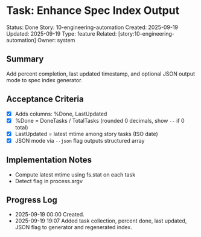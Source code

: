 # Task: Enhance Spec Index Output
Status: Done
Story: 10-engineering-automation
Created: 2025-09-19
Updated: 2025-09-19
Type: feature
Related: [story:10-engineering-automation]
Owner: system

## Summary
Add percent completion, last updated timestamp, and optional JSON output mode to spec index generator.

## Acceptance Criteria
- [x] Adds columns: %Done, LastUpdated
- [x] %Done = DoneTasks / TotalTasks (rounded 0 decimals, show `--` if 0 total)
- [x] LastUpdated = latest mtime among story tasks (ISO date)
- [x] JSON mode via `--json` flag outputs structured array

## Implementation Notes
- Compute latest mtime using fs.stat on each task
- Detect flag in process.argv

## Progress Log
- 2025-09-19 00:00 Created.
- 2025-09-19 19:07 Added task collection, percent done, last updated, JSON flag to generator and regenerated index.
